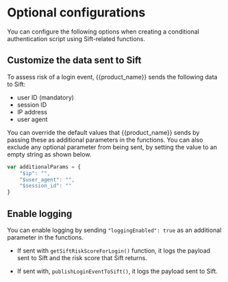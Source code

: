 # Optional configurations

You can configure the following options when creating a conditional authentication script using Sift-related functions.

## Customize the data sent to Sift

To assess risk of a login event, {{product_name}} sends the following data to Sift:

- user ID (mandatory)
- session ID
- IP address
- user agent

You can override the default values that {{product_name}} sends by passing these as additional parameters in the functions. You can also exclude any optional parameter from being sent, by setting the value to an empty string as shown below.

```javascript
var additionalParams = {
    "$ip": "",
    "$user_agent": "",
    "$session_id": ""
}
```

## Enable logging

You can enable logging by sending `"loggingEnabled": true` as an additional parameter in the functions.

- If sent with `getSiftRiskScoreForLogin()` function, it logs the payload sent to Sift and the risk score that Sift returns.

- If sent with, `publishLoginEventToSift()`, it logs the payload sent to Sift.